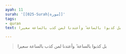 ```yaml
---
ayah: 11
surah: '[[025-Surah|سورة]]'
tags:
- quran
text: بل كذبوا بالساعة ۖ وأعتدنا لمن كذب بالساعة سعيرا

---
```

> بل كذبوا بالساعة ۖ وأعتدنا لمن كذب بالساعة سعيرا

